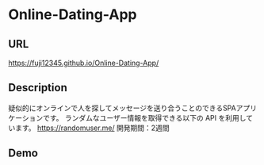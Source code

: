 # Online-Dating-App

## URL
https://fuji12345.github.io/Online-Dating-App/

## Description
疑似的にオンラインで人を探してメッセージを送り合うことのできるSPAアプリケーションです。
ランダムなユーザー情報を取得できる以下の API を利用しています。
https://randomuser.me/
開発期間：2週間

## Demo
